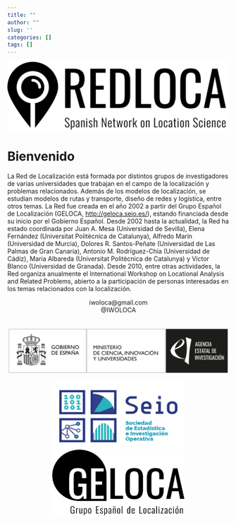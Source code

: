 ```yaml
---
title: ""
author: ""
slug: ''
categories: []
tags: []
---
```


<link rel="stylesheet" href="css/estilo.css">
<link rel="stylesheet" href="https://cdnjs.cloudflare.com/ajax/libs/font-awesome/4.7.0/css/font-awesome.min.css">



![](images/1_REDLOCA_logo.png)

# Bienvenido

La Red de Localización está formada por distintos grupos de investigadores de varias universidades que trabajan en el campo de la localización y problemas relacionados. Además de los modelos de localización, se estudian modelos de rutas y transporte, diseño de redes y logística, entre otros temas. La Red fue creada en el año 2002 a partir del Grupo Español de Localización (GELOCA, http://geloca.seio.es/), estando financiada desde su inicio por el Gobierno Español. Desde 2002 hasta la actualidad, la Red ha estado coordinada por Juan A. Mesa (Universidad de Sevilla), Elena Fernández (Universitat Politècnica de Catalunya), Alfredo Marín (Universidad de Murcia), Dolores R. Santos-Peñate (Universidad de Las Palmas de Gran Canaria), Antonio M. Rodríguez-Chía (Universidad de Cádiz), Maria Albareda (Universitat Politècnica de Catalunya) y Víctor Blanco (Universidad de Granada). Desde 2010, entre otras actividades, la Red organiza anualmente el International Workshop on Locational Analysis and Related Problems, abierto a la participación de personas interesadas en los temas relacionados con la localización.

<center>
<i class="fa fa-envelope fa-2x"></i> iwoloca@gmail.com</a> <br>
<i class="fa fa-twitter fa-2x"></i> <a style="text-decoration:none" href="https://x.com/iwoloca">@IWOLOCA</a>
<!-- <i class="fa fa-github fa-2x"></i> <a href="https://github.com/albtorval">albtorval</a> -->
</center>

<br>

![](images/ministerio.png)

<center>
<img src="images/SEIO.png" width="300" height="150" /> <img src="images/2_GELOCA_logo.png" width="300" height="150" /> 
</center>
